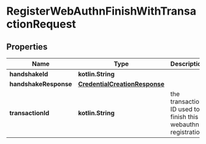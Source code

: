 
# RegisterWebAuthnFinishWithTransactionRequest

## Properties
Name | Type | Description | Notes
------------ | ------------- | ------------- | -------------
**handshakeId** | **kotlin.String** |  | 
**handshakeResponse** | [**CredentialCreationResponse**](CredentialCreationResponse.md) |  | 
**transactionId** | **kotlin.String** | the transaction ID used to finish this webauthn registration | 



